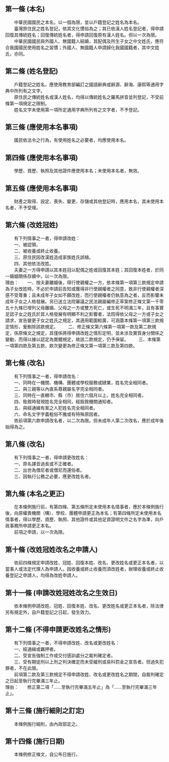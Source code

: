 第一條 (本名)
-------------
　　中華民國國民之本名，以一個為限，並以戶籍登記之姓名為本名。  
　　臺灣原住民之姓名登記，依其文化慣俗為之；其已依漢人姓名登記者，得申請回復其傳統姓名；回復傳統姓名者，得申請回復原有漢人姓名。但以一次為限。  
　　中華民國國民與外國人、無國籍人結婚，其配偶及所生子女之中文姓氏，應符合我國國民使用姓名之習慣；外國人、無國籍人申請歸化我國國籍者，其中文姓氏，亦同。  


第二條 (姓名登記)
-----------------
　　戶籍登記之姓名，應使用教育部編訂之國語辭典或辭源、辭海、康熙等通用字典中所列有之文字。  
　　原住民之傳統姓名或漢人姓名，均得以傳統姓名之羅馬拼音並列登記，不受前條第一項規定之限制。  
　　姓名文字未使用第一項所定通用字典所列有之文字者，不予登記。  


第三條 (應使用本名事項)
-----------------------
　　國民依法令之行為，有使用姓名之必要者，均應使用本名。  


第四條 (應使用本名事項)
-----------------------
　　學歷、資歷、執照及其他證件應使用本名；未使用本名者，無效。  


第五條 (應使用本名事項)
-----------------------
　　財產之取得、設定、喪失、變更、存儲或其他登記時，應用本名，其未使用本名者，不予受理。  


第六條 (改姓冠姓)
-----------------
　　有下列情事之一者，得申請改姓：  
　　一、被認領。  
　　二、被收養或終止收養。  
　　三、原住民因改漢姓造成家族姓氏誤植。  
　　四、其他依法改姓。  
　　夫妻之一方得申請以其本姓冠以配偶之姓或回復其本姓；其回復本姓者，於同一婚姻關係存續中，以一次為限。  
理由：　　一、按夫妻離婚後，得行使親權之一方，依本條第一項第三款規定申請為子女改姓時，不必於申請前告知或獲得非行使親權者之同意，致非行使親權者深感不受尊重；且未成年子女如不願改姓，而行使親權者仍執意為之者，反而影響未成年子女之人格發展。另已送立法院審議之民法親屬編修正草案修正條文第一千零五十九條已增列父母離婚、父母之一方或雙方死亡，或生死不明滿三年，且有事實足認子女之姓氏於其人格發展有明顯不利之影響者，法院得依父母之一方或子女之請求，宣告變更子女之姓氏之規定，其適用範圍較廣，可涵蓋本條第一項第三款規定情形，爰刪除該款規定。
　　二、修正條文第六條第一項第一款及第二款規定，係原條文之規定，其僅係將得申請改姓之情形定明，並未涉及實質身分關係之變動，而得以據以認定為實體規定，故該二款規定，仍予保留。
　　三、本條第一項第四款及第五款，款次變更為修正條文第一項第三款及第四款。

第七條 (改名)
-------------
　　有下列情事之一者，得申請改名：  
　　一、同時在一機關、機構、團體或學校服務或肄業，姓名完全相同者。  
　　二、與三親等以內直系尊親屬名字完全相同者。  
　　三、同時在一直轄市、縣（市）居住六個月以上，姓名完全相同者。  
　　四、銓敘時發現姓名完全相同，經銓敘機關通知者。  
　　五、與經通緝有案之人犯姓名完全相同者。  
　　六、命名文字字義粗俗不雅或有特殊原因者。  
　　依前項第六款申請改名者，以二次為限。但未成年人第二次改名，應於成年後始得為之。  


第八條 (改名)
-------------
　　有下列情事之一者，得申請更改姓名：  
　　一、原名譯音過長或不正確者。  
　　二、出世為僧尼者或僧尼而還俗者。  
　　三、因執行公務之必要，應更改姓名者。  


第九條 (本名之更正)
-------------------
　　在本條例施行前，有第四條、第五條所定未使用本名情事者，應於本條例施行後，向原權責機關（構）、學校、團體申請更正為本名；有第四條所定未使用本名情事者，得以學歷、資歷、執照、其他證件或其他足資證明文件之名字為準，向戶政事務所申請更正本名。  
　　前項之申請，以一次為限。  


第十條 (改姓冠姓改名之申請人)
-----------------------------
　　依前四條規定申請改姓、冠姓、回復本姓、改名、更改姓名或更正本名者，以當事人或法定代理人為申請人。因收養或終止收養而須改姓者，辦理收養或終止收養登記之申請人，均得為改姓申請人。  


第十一條 (申請改姓冠姓改名之生效日)
-----------------------------------
　　依本條例申請改姓、冠姓、回復本姓、改名、更改姓名或更正本名者，除法律另有規定外，自戶籍登記之日起，發生效力。  


第十二條 (不得申請更改姓名之情形)
---------------------------------
　　有下列情事之一者，不得申請改姓、改名或更改姓名：  
　　一、經通緝或羈押者。  
　　二、受宣告強制工作或交付感訓處分之裁判確定者。  
　　三、受有期徒刑以上刑之判決確定而未受緩刑或易科罰金之宣告者。但過失犯罪者，不在此限。  
　　前項第二款及第三款規定不得申請改姓、改名或更改姓名之期間，自裁判確定之日起至執行完畢滿三年止。  
理由：　　修正第二項「……至執行完畢滿五年止」為「……至執行完畢滿三年止」。

第十三條 (施行細則之訂定)
-------------------------
　　本條例施行細則，由內政部定之。  


第十四條 (施行日期)
-------------------
　　本條例修正條文，自公布日施行。